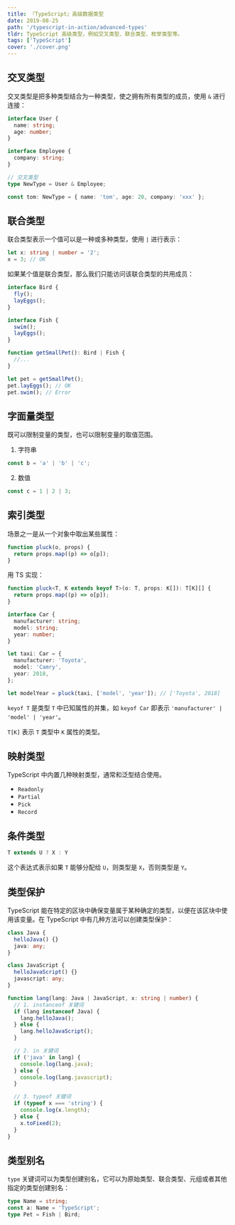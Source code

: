 ```yaml
---
title: 『TypeScript』高级数据类型
date: 2019-08-25
path: '/typescript-in-action/advanced-types'
tldr: TypeScript 高级类型，例如交叉类型、联合类型、枚举类型等。
tags: ['TypeScript']
cover: './cover.png'
---
```


## 交叉类型

交叉类型是把多种类型结合为一种类型，使之拥有所有类型的成员，使用 `&` 进行连接：

```ts
interface User {
  name: string;
  age: number;
}

interface Employee {
  company: string;
}

// 交叉类型
type NewType = User & Employee;

const tom: NewType = { name: 'tom', age: 20, company: 'xxx' };
```

## 联合类型

联合类型表示一个值可以是一种或多种类型，使用 `|` 进行表示：

```ts
let x: string | number = '2';
x = 3; // OK
```

如果某个值是联合类型，那么我们只能访问该联合类型的共用成员：

```ts
interface Bird {
  fly();
  layEggs();
}

interface Fish {
  swim();
  layEggs();
}

function getSmallPet(): Bird | Fish {
  //...
}

let pet = getSmallPet();
pet.layEggs(); // OK
pet.swim(); // Error
```

## 字面量类型

既可以限制变量的类型，也可以限制变量的取值范围。

1. 字符串

```ts
const b = 'a' | 'b' | 'c';
```

2. 数值

```ts
const c = 1 | 2 | 3;
```

## 索引类型

场景之一是从一个对象中取出某些属性：

```js
function pluck(o, props) {
  return props.map((p) => o[p]);
}
```

用 TS 实现：

```ts
function pluck<T, K extends keyof T>(o: T, props: K[]): T[K][] {
  return props.map((p) => o[p]);
}

interface Car {
  manufacturer: string;
  model: string;
  year: number;
}

let taxi: Car = {
  manufacturer: 'Toyota',
  model: 'Camry',
  year: 2018,
};

let modelYear = pluck(taxi, ['model', 'year']); // ['Toyota', 2018]
```

`keyof T` 是类型 `T` 中已知属性的并集，如 `keyof Car` 即表示 `'manufacturer' | 'model' | 'year'`。

`T[K]` 表示 `T` 类型中 `K` 属性的类型。

## 映射类型

TypeScript 中内置几种映射类型，通常和泛型结合使用。

- `Readonly`
- `Partial`
- `Pick`
- `Record`

## 条件类型

```ts
T extends U ? X : Y
```

这个表达式表示如果 `T` 能够分配给 `U`，则类型是 `X`，否则类型是 `Y`。

## 类型保护

TypeScript 能在特定的区块中确保变量属于某种确定的类型，以便在该区块中使用该变量。在 TypeScript 中有几种方法可以创建类型保护：

```ts
class Java {
  helloJava() {}
  java: any;
}

class JavaScript {
  helloJavaScript() {}
  javascript: any;
}

function lang(lang: Java | JavaScript, x: string | number) {
  // 1. instanceof 关键词
  if (lang instanceof Java) {
    lang.helloJava();
  } else {
    lang.helloJavaScript();
  }

  // 2. in 关键词
  if ('java' in lang) {
    console.log(lang.java);
  } else {
    console.log(lang.javascript);
  }

  // 3. typeof 关键词
  if (typeof x === 'string') {
    console.log(x.length);
  } else {
    x.toFixed(2);
  }
}
```

## 类型别名

`type` 关键词可以为类型创建别名，它可以为原始类型、联合类型、元组或者其他指定的类型创建别名：

```ts
type Name = string;
const a: Name = 'TypeScript';
type Pet = Fish | Bird;
```
